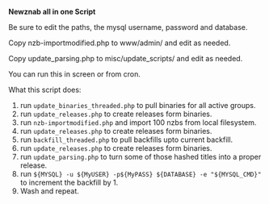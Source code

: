 **Newznab all in one Script**

Be sure to edit the paths, the mysql username, password and database.

Copy nzb-importmodified.php to www/admin/ and edit as needed.

Copy update_parsing.php to misc/update_scripts/ and edit as needed.

You can run this in screen or from cron.


What this script does:

1. run `update_binaries_threaded.php` to pull binaries for all active groups.
2. run `update_releases.php` to create releases form binaries.
3. run `nzb-importmodified.php` and import 100 nzbs from local filesystem.
4. run `update_releases.php` to create releases form binaries.
5. run `backfill_threaded.php` to pull backfills upto current backfill.
6. run `update_releases.php` to create releases form binaries.
7. run `update_parsing.php` to turn some of those hashed titles into a proper release.
8. run `${MYSQL} -u ${MyUSER} -p${MyPASS} ${DATABASE} -e "${MYSQL_CMD}"` to increment the backfill by 1.
9. Wash and repeat.
